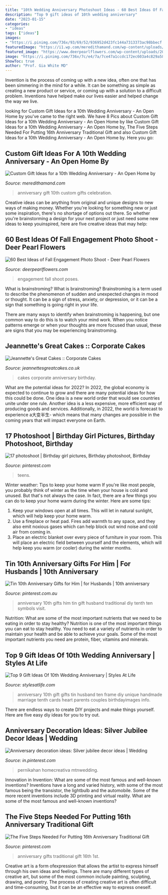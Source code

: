 ```yaml
---
title: "10th Wedding Anniversary Photoshoot Ideas - 60 Best Ideas Of Fall Engagement Photo Shoot"
description: "Top 9 gift ideas of 10th wedding anniversary"
date: "2023-01-15"
categories:
- "ideas"
tags: ["ideas"]
images:
- "https://i.pinimg.com/736x/93/69/52/936952d423fc144a7313373ac98bbecf.jpg"
featuredImage: "https://i1.wp.com/meredithamand.com/wp-content/uploads/2019/06/Personalized-wedding-gifts-for-10th-anniversary-MeredithAmand.com_.jpg?fit=3183%2C2125&amp;ssl=1"
featured_image: "https://www.deerpearlflowers.com/wp-content/uploads/2016/08/Fall-Engagement-Photo-Shoot-and-Poses-Ideas-5.jpg"
image: "https://i.pinimg.com/736x/7c/e4/7a/7ce47a1ccdc172ec603a4c829a58401b.jpg"
ShowToc: true
author: "Prof. Gia White MD"
---
```



Invention is the process of coming up with a new idea, often one that has been simmering in the mind for a while. It can be something as simple as creating a new product or service, or coming up with a solution to a difficult problem. Inventions have helped make our lives easier and helped change the way we live.

	

		
looking for Custom Gift Ideas for a 10th Wedding Anniversary - An Open Home by you've came to the right web. We have 8 Pics about Custom Gift Ideas for a 10th Wedding Anniversary - An Open Home by like Custom Gift Ideas for a 10th Wedding Anniversary - An Open Home by, The Five Steps Needed For Putting 16th Anniversary Traditional Gift and also Custom Gift Ideas for a 10th Wedding Anniversary - An Open Home by. Here you go:
		
    
## Custom Gift Ideas For A 10th Wedding Anniversary - An Open Home By

<img loading=lazy src="https://i1.wp.com/meredithamand.com/wp-content/uploads/2019/06/Personalized-wedding-gifts-for-10th-anniversary-MeredithAmand.com_.jpg?fit=3183%2C2125&amp;ssl=1" onerror="this.onerror=null;this.src='https://tse4.mm.bing.net/th?id=OIP.EchdN23Oj_QG8Vg3Prlz6QHaE8&amp;pid=15.1';" alt="Custom Gift Ideas for a 10th Wedding Anniversary - An Open Home by">

_Source: meredithamand.com_

>anniversary gift 10th custom gifts celebration. 

	

Creative ideas can be anything from original and unique designs to new ways of making money. Whether you're looking for something new or just some inspiration, there's no shortage of options out there. So whether you're brainstorming a design for your next project or just need some new ideas to keep youinspired, here are five creative ideas that may help: 

    
## 60 Best Ideas Of Fall Engagement Photo Shoot - Deer Pearl Flowers

<img loading=lazy src="https://www.deerpearlflowers.com/wp-content/uploads/2016/08/Fall-Engagement-Photo-Shoot-and-Poses-Ideas-5.jpg" onerror="this.onerror=null;this.src='https://tse3.mm.bing.net/th?id=OIP.-KfLF2lyHf0ZktWsyc-1hAHaLH&amp;pid=15.1';" alt="60 Best Ideas of Fall Engagement Photo Shoot - Deer Pearl Flowers">

_Source: deerpearlflowers.com_

>engagement fall shoot poses. 

	

What is brainstroming?
What is brainstroming?
 Brainstroming is a term used to describe the phenomenon of sudden and unexpected changes in mood or thought. It can be a sign of stress, anxiety, or depression, or it can be a sign that something is going right in your life.

There are many ways to identify when brainstroming is happening, but one common way to do this is to watch your mind work. When you notice patterns emerge or when your thoughts are more focused than usual, these are signs that you may be experiencing brainstroming.

    
## Jeannette&#039;s Great Cakes :: Corporate Cakes

<img loading=lazy src="http://www.jeannettesgreatcakes.co.uk/files/cache/3e675cf60aa99c9460fdc68c9f1ecf6a.JPG" onerror="this.onerror=null;this.src='https://tse2.mm.bing.net/th?id=OIP.QwaOEoWUkfcIzadAZDwQgwHaE7&amp;pid=15.1';" alt="Jeannette&#039;s Great Cakes :: Corporate Cakes">

_Source: jeannettesgreatcakes.co.uk_

>cakes corporate anniversary birthday. 

	

What are the potential ideas for 2022?
In 2022, the global economy is expected to continue to grow and there are many potential ideas for how this could be done. One idea is a new world order that would see countries unite under one rule. Another idea is a less expensive, more efficient way of producing goods and services. Additionally, in 2022, the world is forecast to experience a大变半生- which means that many changes are possible in the coming years that will impact everyone on Earth.

    
## 17 Photoshoot | Birthday Girl Pictures, Birthday Photoshoot, Birthday

<img loading=lazy src="https://i.pinimg.com/736x/39/3f/88/393f88ee70c372ac756154af76cc84df.jpg" onerror="this.onerror=null;this.src='https://tse3.mm.bing.net/th?id=OIP.e6-7PdKCtCr21djwMZ1rmgHaNK&amp;pid=15.1';" alt="17 photoshoot | Birthday girl pictures, Birthday photoshoot, Birthday">

_Source: pinterest.com_

>teens. 

	

Winter weather: Tips to keep your home warm
If you're like most people, you probably think of winter as the time when your house is cold and unused. But that's not always the case. In fact, there are a few things you can do to keep your home warm during the winter. Here are some tips:
1) Keep your windows open at all times. This will let in natural sunlight, which will help keep your home warm.
2) Use a fireplace or heat pad. Fires add warmth to any space, and they also emit noxious gases which can help block out wind noise and cold air from coming in.
3) Place an electric blanket over every piece of furniture in your room. This will place an electric field between yourself and the elements, which will help keep you warm (or cooler) during the winter months.

    
## Tin 10th Anniversary Gifts For Him | For Husbands | 10th Anniversary

<img loading=lazy src="https://i.pinimg.com/736x/7c/e4/7a/7ce47a1ccdc172ec603a4c829a58401b.jpg" onerror="this.onerror=null;this.src='https://tse3.mm.bing.net/th?id=OIP.Ddy3me3X3YfEFTngVPhOrQHaLG&amp;pid=15.1';" alt="Tin 10th Anniversary Gifts for Him | for Husbands | 10th anniversary">

_Source: pinterest.com.au_

>anniversary 10th gifts him tin gift husband traditional diy tenth ten symbols visit. 

	

Nutrition: What are some of the most important nutrients that we need to be eating in order to stay healthy?
Nutrition is one of the most important things you can eat to stay healthy. You need to eat a variety of nutrients in order to maintain your health and be able to achieve your goals. Some of the most important nutrients you need are protein, fiber, vitamins and minerals.

    
## Top 9 Gift Ideas Of 10th Wedding Anniversary | Styles At Life

<img loading=lazy src="https://i.pinimg.com/736x/39/0a/ac/390aac5e9a8ba911401919c7cd181301--th-wedding-anniversary-gift-ideas-tin-anniversary.jpg" onerror="this.onerror=null;this.src='https://tse3.mm.bing.net/th?id=OIP._qz2SAG8kpZVeT8TJgn5HAHaHs&amp;pid=15.1';" alt="Top 9 Gift Ideas Of 10th Wedding Anniversary | Styles At Life">

_Source: stylesatlife.com_

>anniversary 10th gift gifts tin husband ten frame diy unique handmade marriage tenth cards heart parents couples birthdayimages info. 

	

There are endless ways to create DIY projects and make things yourself. Here are five easy diy ideas for you to try out.

    
## Anniversary Decoration Ideas: Silver Jubilee Decor Ideas | Wedding

<img loading=lazy src="https://i.pinimg.com/736x/0d/e4/07/0de4076ad286a64727a2692cc0044420.jpg" onerror="this.onerror=null;this.src='https://tse2.mm.bing.net/th?id=OIP.lQkjW27pF9bSoJU3hDOi4AHaE8&amp;pid=15.1';" alt="Anniversary decoration ideas: Silver jubilee decor ideas | Wedding">

_Source: in.pinterest.com_

>pernikahan homecreativa mtnwedding. 

	

Innovation in Invention: What are some of the most famous and well-known inventions?
Inventions have a long and varied history, with some of the most famous being the transistor, the lightbulb and the automobile. Some of the more recent inventions include 3D printing and virtual reality. What are some of the most famous and well-known inventions?

    
## The Five Steps Needed For Putting 16th Anniversary Traditional Gift

<img loading=lazy src="https://i.pinimg.com/736x/93/69/52/936952d423fc144a7313373ac98bbecf.jpg" onerror="this.onerror=null;this.src='https://tse3.mm.bing.net/th?id=OIP.S9yVWkDdFr833yXF3B6daQHaKu&amp;pid=15.1';" alt="The Five Steps Needed For Putting 16th Anniversary Traditional Gift">

_Source: pinterest.com_

>anniversary gifts traditional gift 16th 1st. 

	

Creative art is a form ofexpression that allows the artist to express himself through his own ideas and feelings. There are many different types of creative art, but some of the most common include painting, sculpting, drawing, and poetry. The process of creating creative art is often difficult and time-consuming, but it can be an effective way to express oneself.

